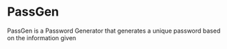 # PassGen
PassGen is a Password Generator that generates a unique password based on the information given
